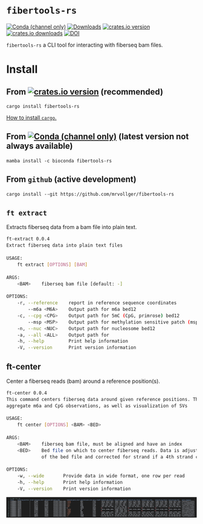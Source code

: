 # `fibertools-rs`
[![Conda (channel only)](https://img.shields.io/conda/vn/bioconda/fibertools-rs?color=green)](https://anaconda.org/bioconda/fibertools-rs)
 [![Downloads](https://img.shields.io/conda/dn/bioconda/fibertools-rs?color=green)](https://anaconda.org/bioconda/fibertools-rs)
[![crates.io version](https://img.shields.io/crates/v/fibertools-rs)](https://crates.io/crates/fibertools-rs)
[![crates.io downloads](https://img.shields.io/crates/d/fibertools-rs?color=orange&label=downloads)](https://crates.io/crates/fibertools-rs)
[![DOI](https://zenodo.org/badge/517338593.svg)](https://zenodo.org/badge/latestdoi/517338593)

`fibertools-rs` a CLI tool for interacting with fiberseq bam files.

# Install
## From [![crates.io version](https://img.shields.io/crates/v/fibertools-rs)](https://crates.io/crates/fibertools-rs) (recommended)
```
cargo install fibertools-rs
```
[How to install `cargo`.](https://doc.rust-lang.org/cargo/getting-started/installation.html)

## From [![Conda (channel only)](https://img.shields.io/conda/vn/bioconda/fibertools-rs?color=green)](https://anaconda.org/bioconda/fibertools-rs) (latest version not always available)
```
mamba install -c bioconda fibertools-rs
```
## From `github` (active development)
```
cargo install --git https://github.com/mrvollger/fibertools-rs
```



## `ft extract`
Extracts fiberseq data from a bam file into plain text.
```bash
ft-extract 0.0.4
Extract fiberseq data into plain text files

USAGE:
    ft extract [OPTIONS] [BAM]

ARGS:
    <BAM>    fiberseq bam file [default: -]

OPTIONS:
    -r, --reference    report in reference sequence coordinates
        --m6a <M6A>    Output path for m6a bed12
    -c, --cpg <CPG>    Output path for 5mC (CpG, primrose) bed12
        --msp <MSP>    Output path for methylation sensitive patch (msp) bed12
    -n, --nuc <NUC>    Output path for nucleosome bed12
    -a, --all <ALL>    Output path for
    -h, --help         Print help information
    -V, --version      Print version information
```


## ft-center
Center a fiberseq reads (bam) around a reference position(s).
```bash
ft-center 0.0.4
This command centers fiberseq data around given reference positions. This is useful for making
aggregate m6a and CpG observations, as well as visualization of SVs

USAGE:
    ft center [OPTIONS] <BAM> <BED>

ARGS:
    <BAM>    fiberseq bam file, must be aligned and have an index
    <BED>    Bed file on which to center fiberseq reads. Data is adjusted to the start position
             of the bed file and corrected for strand if a 4th strand column is included

OPTIONS:
    -w, --wide       Provide data in wide format, one row per read
    -h, --help       Print help information
    -V, --version    Print version information
```
![center](/images/center.png)
